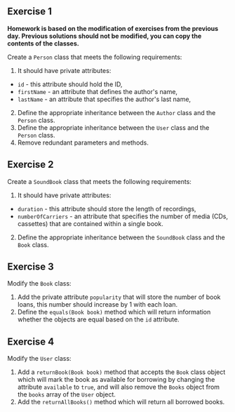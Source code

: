 ## Exercise 1

**Homework is based on the modification of exercises from the previous day. Previous solutions should not be modified, you can copy the contents of the classes.**


Create a `Person` class that meets the following requirements:
1. It should have private attributes:
* `id` - this attribute should hold the ID,
* `firstName` - an attribute that defines the author's name,
* `lastName` - an attribute that specifies the author's last name,

2. Define the appropriate inheritance between the `Author` class and the `Person` class.
3. Define the appropriate inheritance between the `User` class and the `Person` class.
4. Remove redundant parameters and methods.



## Exercise 2

Create a `SoundBook` class that meets the following requirements:
1. It should have private attributes:
* `duration` - this attribute should store the length of recordings,
* `numberOfCarriers` - an attribute that specifies the number of media (CDs, cassettes) that are contained within a single book.

2. Define the appropriate inheritance between the `SoundBook` class and the `Book` class.


## Exercise 3

Modify the `Book` class:

1. Add the private attribute `popularity` that will store the number of book loans, this number should increase by 1 with each loan.
2. Define the `equals(Book book)` method which will return information whether the objects are equal based on the `id` attribute.



## Exercise 4

Modify the `User` class:

1. Add a `returnBook(Book book)` method that accepts the `Book` class object which will mark the book as available for borrowing by changing the attribute `available` to `true`,
   and will also remove the `Books` object from the `books` array of the `User` object.
2. Add the `returnAllBooks()` method which will return all borrowed books.

